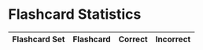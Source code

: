 
<html>
  <head>
    <meta charset="UTF-8">
    <title>Flashcard Statistics</title>
  </head>
  <body>
    <h1>Flashcard Statistics</h1>
    <table>
      <thead>
        <tr>
          <th>Flashcard Set</th>
          <th>Flashcard</th>
          <th>Correct</th>
          <th>Incorrect</th>
        </tr>
      </thead>
      <tbody id="stats-table-body">
      </tbody>
    </table>
  
  <script>
      const statsTableBody = document.getElementById('stats-table-body');
      fetch('https://csa-backend.rohanj.dev/stats')
        .then(response => response.json())
        .then(stats => {
          stats.forEach(stat => {
            const row = document.createElement('tr');
            const flashcardSetCell = document.createElement('td');
            const flashcardCell = document.createElement('td');
            const correctCell = document.createElement('td');
            const incorrectCell = document.createElement('td');
            
            flashcardSetCell.innerText = stat.flashcardSet.name;
            flashcardCell.innerText = stat.flashcard.question;
            correctCell.innerText = stat.correct;
            incorrectCell.innerText = stat.incorrect;

            row.appendChild(flashcardSetCell);
            row.appendChild(flashcardCell);
            row.appendChild(correctCell);
            row.appendChild(incorrectCell);

            statsTableBody.appendChild(row);
          });
        })
        .catch(error => {
          console.error('Failed to fetch flashcard statistics', error);
        });
    </script>
  </body>
</html>

